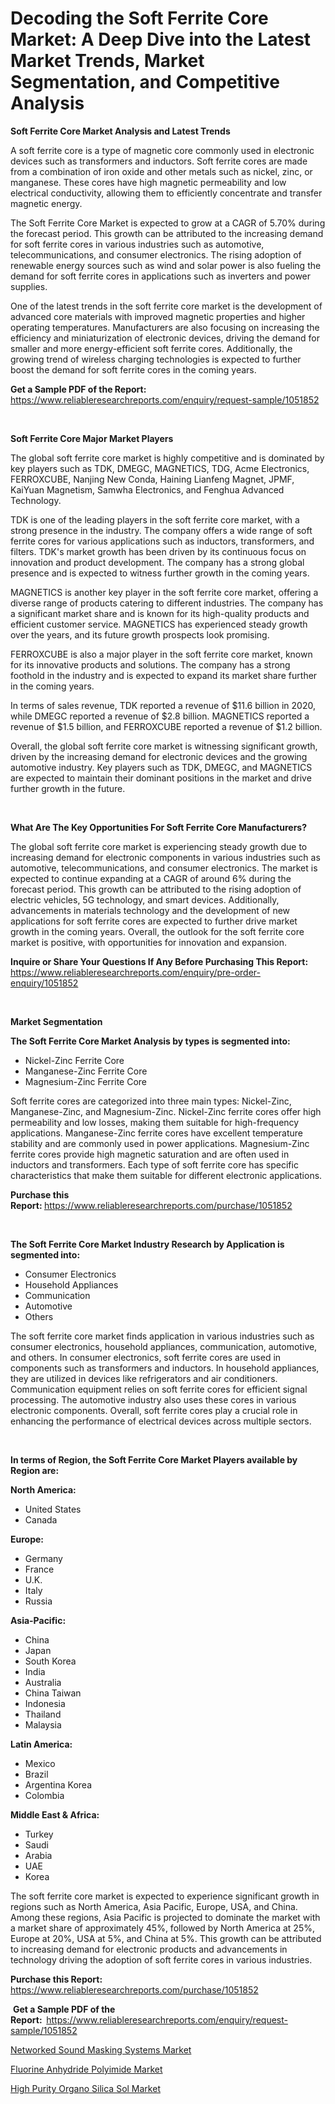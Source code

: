 <p><h1>Decoding the Soft Ferrite Core Market: A Deep Dive into the Latest Market Trends, Market Segmentation, and Competitive Analysis</h1></p><p><strong>Soft Ferrite Core Market Analysis and Latest Trends</strong></p>
<p><p>A soft ferrite core is a type of magnetic core commonly used in electronic devices such as transformers and inductors. Soft ferrite cores are made from a combination of iron oxide and other metals such as nickel, zinc, or manganese. These cores have high magnetic permeability and low electrical conductivity, allowing them to efficiently concentrate and transfer magnetic energy.</p><p>The Soft Ferrite Core Market is expected to grow at a CAGR of 5.70% during the forecast period. This growth can be attributed to the increasing demand for soft ferrite cores in various industries such as automotive, telecommunications, and consumer electronics. The rising adoption of renewable energy sources such as wind and solar power is also fueling the demand for soft ferrite cores in applications such as inverters and power supplies.</p><p>One of the latest trends in the soft ferrite core market is the development of advanced core materials with improved magnetic properties and higher operating temperatures. Manufacturers are also focusing on increasing the efficiency and miniaturization of electronic devices, driving the demand for smaller and more energy-efficient soft ferrite cores. Additionally, the growing trend of wireless charging technologies is expected to further boost the demand for soft ferrite cores in the coming years.</p></p>
<p><strong>Get a Sample PDF of the Report:&nbsp;</strong> <a href="https://www.reliableresearchreports.com/enquiry/request-sample/1051852">https://www.reliableresearchreports.com/enquiry/request-sample/1051852</a></p>
<p>&nbsp;</p>
<p><strong>Soft Ferrite Core Major Market Players</strong></p>
<p><p>The global soft ferrite core market is highly competitive and is dominated by key players such as TDK, DMEGC, MAGNETICS, TDG, Acme Electronics, FERROXCUBE, Nanjing New Conda, Haining Lianfeng Magnet, JPMF, KaiYuan Magnetism, Samwha Electronics, and Fenghua Advanced Technology. </p><p>TDK is one of the leading players in the soft ferrite core market, with a strong presence in the industry. The company offers a wide range of soft ferrite cores for various applications such as inductors, transformers, and filters. TDK's market growth has been driven by its continuous focus on innovation and product development. The company has a strong global presence and is expected to witness further growth in the coming years.</p><p>MAGNETICS is another key player in the soft ferrite core market, offering a diverse range of products catering to different industries. The company has a significant market share and is known for its high-quality products and efficient customer service. MAGNETICS has experienced steady growth over the years, and its future growth prospects look promising.</p><p>FERROXCUBE is also a major player in the soft ferrite core market, known for its innovative products and solutions. The company has a strong foothold in the industry and is expected to expand its market share further in the coming years.</p><p>In terms of sales revenue, TDK reported a revenue of $11.6 billion in 2020, while DMEGC reported a revenue of $2.8 billion. MAGNETICS reported a revenue of $1.5 billion, and FERROXCUBE reported a revenue of $1.2 billion.</p><p>Overall, the global soft ferrite core market is witnessing significant growth, driven by the increasing demand for electronic devices and the growing automotive industry. Key players such as TDK, DMEGC, and MAGNETICS are expected to maintain their dominant positions in the market and drive further growth in the future.</p></p>
<p>&nbsp;</p>
<p><strong>What Are The Key Opportunities For Soft Ferrite Core Manufacturers?</strong></p>
<p><p>The global soft ferrite core market is experiencing steady growth due to increasing demand for electronic components in various industries such as automotive, telecommunications, and consumer electronics. The market is expected to continue expanding at a CAGR of around 6% during the forecast period. This growth can be attributed to the rising adoption of electric vehicles, 5G technology, and smart devices. Additionally, advancements in materials technology and the development of new applications for soft ferrite cores are expected to further drive market growth in the coming years. Overall, the outlook for the soft ferrite core market is positive, with opportunities for innovation and expansion.</p></p>
<p><strong>Inquire or Share Your Questions If Any Before Purchasing This Report:</strong> <a href="https://www.reliableresearchreports.com/enquiry/pre-order-enquiry/1051852">https://www.reliableresearchreports.com/enquiry/pre-order-enquiry/1051852</a></p>
<p>&nbsp;</p>
<p><strong>Market Segmentation</strong></p>
<p><strong>The Soft Ferrite Core Market Analysis by types is segmented into:</strong></p>
<p><ul><li>Nickel-Zinc Ferrite Core</li><li>Manganese-Zinc Ferrite Core</li><li>Magnesium-Zinc Ferrite Core</li></ul></p>
<p><p>Soft ferrite cores are categorized into three main types: Nickel-Zinc, Manganese-Zinc, and Magnesium-Zinc. Nickel-Zinc ferrite cores offer high permeability and low losses, making them suitable for high-frequency applications. Manganese-Zinc ferrite cores have excellent temperature stability and are commonly used in power applications. Magnesium-Zinc ferrite cores provide high magnetic saturation and are often used in inductors and transformers. Each type of soft ferrite core has specific characteristics that make them suitable for different electronic applications.</p></p>
<p><strong>Purchase this Report:&nbsp;</strong><a href="https://www.reliableresearchreports.com/purchase/1051852">https://www.reliableresearchreports.com/purchase/1051852</a></p>
<p>&nbsp;</p>
<p><strong>The Soft Ferrite Core Market Industry Research by Application is segmented into:</strong></p>
<p><ul><li>Consumer Electronics</li><li>Household Appliances</li><li>Communication</li><li>Automotive</li><li>Others</li></ul></p>
<p><p>The soft ferrite core market finds application in various industries such as consumer electronics, household appliances, communication, automotive, and others. In consumer electronics, soft ferrite cores are used in components such as transformers and inductors. In household appliances, they are utilized in devices like refrigerators and air conditioners. Communication equipment relies on soft ferrite cores for efficient signal processing. The automotive industry also uses these cores in various electronic components. Overall, soft ferrite cores play a crucial role in enhancing the performance of electrical devices across multiple sectors.</p></p>
<p>&nbsp;</p>
<p><strong>In terms of Region, the Soft Ferrite Core Market Players available by Region are:</strong></p>
<p>
    <p> <strong> North America: </strong>
        <ul>
            <li>United States</li>
            <li>Canada</li>
        </ul>
        </p> 
    <p> <strong> Europe: </strong>
        <ul>
            <li>Germany</li>
            <li>France</li>
            <li>U.K.</li>
            <li>Italy</li>
            <li>Russia</li>
        </ul>
        </p> 
    <p> <strong> Asia-Pacific: </strong>
        <ul>
            <li>China</li>
            <li>Japan</li>
            <li>South Korea</li>
            <li>India</li>
            <li>Australia</li>
            <li>China Taiwan</li>
            <li>Indonesia</li>
            <li>Thailand</li>
            <li>Malaysia</li>
        </ul>
        </p> 
    <p> <strong> Latin America: </strong>
        <ul>
            <li>Mexico</li>
            <li>Brazil</li>
            <li>Argentina Korea</li>
            <li>Colombia</li>
        </ul>
        </p> 
    <p> <strong> Middle East & Africa: </strong>
        <ul>
            <li>Turkey</li>
            <li>Saudi</li>
            <li>Arabia</li>
            <li>UAE</li>
            <li>Korea</li>
        </ul>
    </p>
    </p>
<p><p>The soft ferrite core market is expected to experience significant growth in regions such as North America, Asia Pacific, Europe, USA, and China. Among these regions, Asia Pacific is projected to dominate the market with a market share of approximately 45%, followed by North America at 25%, Europe at 20%, USA at 5%, and China at 5%. This growth can be attributed to increasing demand for electronic products and advancements in technology driving the adoption of soft ferrite cores in various industries.</p></p>
<p><strong>Purchase this Report: </strong><a href="https://www.reliableresearchreports.com/purchase/1051852">https://www.reliableresearchreports.com/purchase/1051852</a></p>
<p>&nbsp;<strong>Get a Sample PDF of the Report:&nbsp;&nbsp;</strong><a href="https://www.reliableresearchreports.com/enquiry/request-sample/1051852">https://www.reliableresearchreports.com/enquiry/request-sample/1051852</a></p>
<p><strong></strong></p>
<p><p><a href="https://view.publitas.com/reportprime-1/networked-sound-masking-systems-market-size-share-trends-analysis-report-by-application-regional-outlook-competitive-strategies-and-segment-forecasts-2023-2030/">Networked Sound Masking Systems Market</a></p><p><a href="https://view.publitas.com/reportprime-1/fluorine-anhydride-polyimide-market-challenges-opportunities-and-growth-drivers-and-major-market-players-forecasted-for-period-from-2023-2030/">Fluorine Anhydride Polyimide Market</a></p><p><a href="https://view.publitas.com/reportprime-1/high-purity-organo-silica-sol-market-challenges-opportunities-and-growth-drivers-and-major-market-players-forecasted-for-period-from-2023-2030/">High Purity Organo Silica Sol Market</a></p></p>